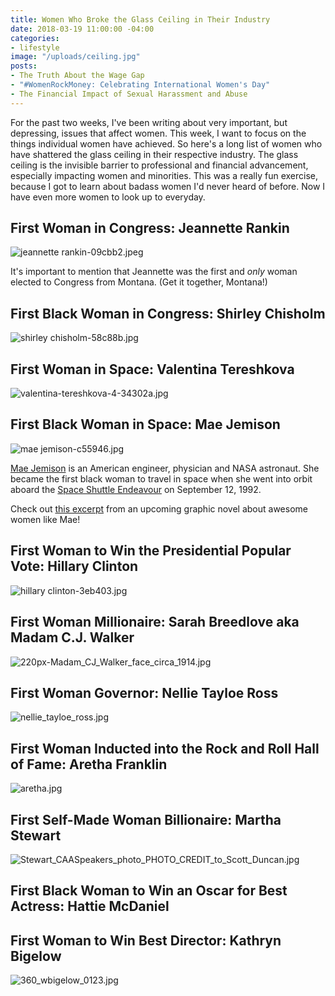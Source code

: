 ```yaml
---
title: Women Who Broke the Glass Ceiling in Their Industry
date: 2018-03-19 11:00:00 -04:00
categories:
- lifestyle
image: "/uploads/ceiling.jpg"
posts:
- The Truth About the Wage Gap
- "#WomenRockMoney: Celebrating International Women's Day"
- The Financial Impact of Sexual Harassment and Abuse
---
```


For the past two weeks, I've been writing about very important, but depressing, issues that affect women. This week, I want to focus on the things individual women have achieved. So here's a long list of women who have shattered the glass ceiling in their respective industry. The glass ceiling is the invisible barrier to professional and financial advancement, especially impacting women and minorities. This was a really fun exercise, because I got to learn about badass women I'd never heard of before. Now I have even more women to look up to everyday.

## First Woman in Congress: Jeannette Rankin

![jeannette rankin-09cbb2.jpeg](/uploads/jeannette%20rankin-09cbb2.jpeg)

It's important to mention that Jeannette was the first and *only* woman elected to Congress from Montana. (Get it together, Montana!)

## First Black Woman in Congress: Shirley Chisholm

![shirley chisholm-58c88b.jpg](/uploads/shirley%20chisholm-58c88b.jpg)

## First Woman in Space: Valentina Tereshkova

![valentina-tereshkova-4-34302a.jpg](/uploads/valentina-tereshkova-4-34302a.jpg)

## First Black Woman in Space: Mae Jemison

![mae jemison-c55946.jpg](/uploads/mae%20jemison-c55946.jpg)

[Mae Jemison](https://www.biography.com/people/mae-c-jemison-9542378) is an American engineer, physician and NASA astronaut. She became the first black woman to travel in space when she went into orbit aboard the [Space Shuttle Endeavour](https://www.nasa.gov/centers/kennedy/shuttleoperations/orbiters/endeavour-info.html) on September 12, 1992.

Check out [this excerpt](https://www.thelily.com/mae-jemison-was-the-first-black-woman-in-space-shes-spent-her-life-proving-people-wrong/) from an upcoming graphic novel about awesome women like Mae!

## First Woman to Win the Presidential Popular Vote: Hillary Clinton

![hillary clinton-3eb403.jpg](/uploads/hillary%20clinton-3eb403.jpg)

## First Woman Millionaire: Sarah Breedlove aka Madam C.J. Walker

![220px-Madam_CJ_Walker_face_circa_1914.jpg](/uploads/220px-Madam_CJ_Walker_face_circa_1914.jpg)

## First Woman Governor: Nellie Tayloe Ross

![nellie_tayloe_ross.jpg](/uploads/nellie_tayloe_ross.jpg)

## First Woman Inducted into the Rock and Roll Hall of Fame: Aretha Franklin

![aretha.jpg](/uploads/aretha.jpg)

## First Self-Made Woman Billionaire: Martha Stewart

![Stewart_CAASpeakers_photo_PHOTO_CREDIT_to_Scott_Duncan.jpg](/uploads/Stewart_CAASpeakers_photo_PHOTO_CREDIT_to_Scott_Duncan.jpg)

## First Black Woman to Win an Oscar for Best Actress: Hattie McDaniel

## First Woman to Win Best Director: Kathryn Bigelow

![360_wbigelow_0123.jpg](/uploads/360_wbigelow_0123.jpg)